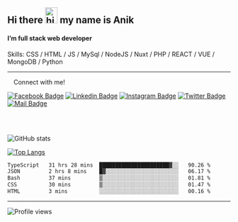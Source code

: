 ## Hi there <img src="https://user-images.githubusercontent.com/1303154/88677602-1635ba80-d120-11ea-84d8-d263ba5fc3c0.gif" width="28px" height="36" alt="hi"> my name is Anik

#### I’m full stack web developer

Skills:  CSS / HTML / JS / MySql / NodeJS / Nuxt / PHP / REACT / VUE / MongoDB / Python


---

&emsp;Connect with me!

<a href="https://www.facebook.com/anik.aritro" target="_blank">![Facebook Badge](https://img.shields.io/badge/Facebook-1877F2?style=for-the-badge&logo=facebook&logoColor=white)</a> [![Linkedin Badge](https://img.shields.io/badge/LinkedIn-0077B5?style=for-the-badge&logo=linkedin&logoColor=white)](https://www.linkedin.com/in/dev-anik) [![Instagram Badge](https://img.shields.io/badge/Instagram-E4405F?style=for-the-badge&logo=instagram&logoColor=white)](https://www.instagram.com/aritro.anik) [![Twitter Badge](https://img.shields.io/badge/Twitter-1DA1F2?style=for-the-badge&logo=twitter&logoColor=white)](https://twitter.com/AritroAnik) [![Mail Badge](https://img.shields.io/badge/Gmail-D14836?style=for-the-badge&logo=gmail&logoColor=white)](mailto:anik.wdev@gmail.com)

</br>
</br>


![GitHub stats](https://github-readme-stats.vercel.app/api?username=anik-hossain&show_icons=true&theme=monokai)

[![Top Langs](https://github-readme-stats.vercel.app/api/top-langs/?username=anik-hossain&layout=compact&theme=monokai)](https://github.com/anik-hossain)

<!--START_SECTION:waka-->

```txt
TypeScript   31 hrs 28 mins  ██████████████████████▓░░   90.26 %
JSON         2 hrs 8 mins    █▓░░░░░░░░░░░░░░░░░░░░░░░   06.17 %
Bash         37 mins         ▒░░░░░░░░░░░░░░░░░░░░░░░░   01.81 %
CSS          30 mins         ▒░░░░░░░░░░░░░░░░░░░░░░░░   01.47 %
HTML         3 mins          ░░░░░░░░░░░░░░░░░░░░░░░░░   00.16 %
```

<!--END_SECTION:waka-->
---

![Profile views](https://gpvc.arturio.dev/anik-hossain)  
